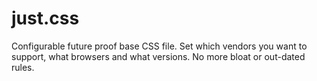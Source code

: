 # just.css
Configurable future proof base CSS file. Set which vendors you want to support, what browsers and what versions. No more bloat or out-dated rules.
